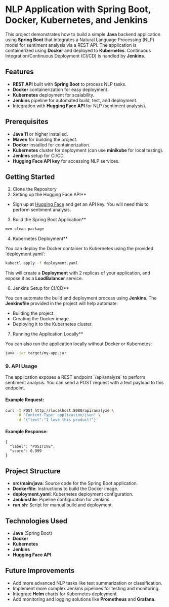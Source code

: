 # **NLP Application with Spring Boot, Docker, Kubernetes, and Jenkins**

This project demonstrates how to build a simple **Java** backend application using **Spring Boot** that integrates a Natural Language Processing (NLP) model for sentiment analysis via a REST API. The application is containerized using **Docker** and deployed to **Kubernetes**. Continuous Integration/Continuous Deployment (CI/CD) is handled by **Jenkins**.

## **Features**
- **REST API** built with **Spring Boot** to process NLP tasks.
- **Docker** containerization for easy deployment.
- **Kubernetes** deployment for scalability.
- **Jenkins** pipeline for automated build, test, and deployment.
- Integration with **Hugging Face API** for NLP (sentiment analysis).

## **Prerequisites**

- **Java 11** or higher installed.
- **Maven** for building the project.
- **Docker** installed for containerization.
- **Kubernetes** cluster for deployment (can use **minikube** for local testing).
- **Jenkins** setup for CI/CD.
- **Hugging Face API key** for accessing NLP services.

## **Getting Started**

1. Clone the Repository
2. Setting up the Hugging Face API**

- Sign up at [Hugging Face](https://huggingface.co/) and get an API key. You will need this to perform sentiment analysis.

3. Build the Spring Boot Application**

```bash
mvn clean package
```
4. Kubernetes Deployment**

You can deploy the Docker container to Kubernetes using the provided \`deployment.yaml\`:

```bash
kubectl apply -f deployment.yaml
```

This will create a **Deployment** with 2 replicas of your application, and expose it as a **LoadBalancer** service.

6. Jenkins Setup for CI/CD**

You can automate the build and deployment process using **Jenkins**. The **Jenkinsfile** provided in the project will help automate:
- Building the project.
- Creating the Docker image.
- Deploying it to the Kubernetes cluster.


7. Running the Application Locally**

You can also run the application locally without Docker or Kubernetes:

```bash
java -jar target/my-app.jar
```

### **9. API Usage**

The application exposes a REST endpoint \`/api/analyze\` to perform sentiment analysis. You can send a POST request with a text payload to this endpoint.

#### Example Request:

```bash
curl -X POST http://localhost:8080/api/analyze \
     -H "Content-Type: application/json" \
     -d '{"text":"I love this product!"}'
```

#### Example Response:

```
{
  "label": "POSITIVE",
  "score": 0.999
}
```

## **Project Structure**
- **src/main/java**: Source code for the Spring Boot application.
- **Dockerfile**: Instructions to build the Docker image.
- **deployment.yaml**: Kubernetes deployment configuration.
- **Jenkinsfile**: Pipeline configuration for Jenkins.
- **run.sh**: Script for manual build and deployment.

## **Technologies Used**
- **Java** (Spring Boot)
- **Docker**
- **Kubernetes**
- **Jenkins**
- **Hugging Face API**

## **Future Improvements**
- Add more advanced NLP tasks like text summarization or classification.
- Implement more complex Jenkins pipelines for testing and monitoring.
- Integrate **Helm** charts for Kubernetes deployment.
- Add monitoring and logging solutions like **Prometheus** and **Grafana**.

